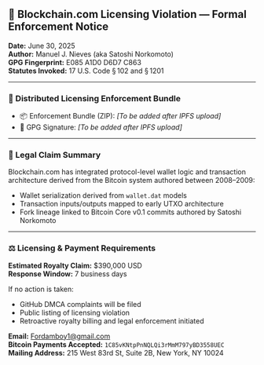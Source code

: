 ## 📌 Blockchain.com Licensing Violation — Formal Enforcement Notice

**Date:** June 30, 2025  
**Author:** Manuel J. Nieves (aka Satoshi Norkomoto)  
**GPG Fingerprint:** E085 A1D0 D6D7 C863  
**Statutes Invoked:** 17 U.S. Code § 102 and § 1201  

---

### 🔗 Distributed Licensing Enforcement Bundle

- 📦 Enforcement Bundle (ZIP): *[To be added after IPFS upload]*  
- 🔏 GPG Signature: *[To be added after IPFS upload]*  

---

### 🧾 Legal Claim Summary

Blockchain.com has integrated protocol-level wallet logic and transaction architecture derived from the Bitcoin system authored between 2008–2009:

- Wallet serialization derived from `wallet.dat` models  
- Transaction inputs/outputs mapped to early UTXO architecture  
- Fork lineage linked to Bitcoin Core v0.1 commits authored by Satoshi Norkomoto  

---

### ⚖️ Licensing & Payment Requirements

**Estimated Royalty Claim:** $390,000 USD  
**Response Window:** 7 business days  

If no action is taken:
- GitHub DMCA complaints will be filed  
- Public listing of licensing violation  
- Retroactive royalty billing and legal enforcement initiated  

**Email:** Fordamboy1@gmail.com  
**Bitcoin Payments Accepted:** `1C85vKNtpPnNQLQi3rMmM797yBD3558UEC`  
**Mailing Address:** 215 West 83rd St, Suite 2B, New York, NY 10024
